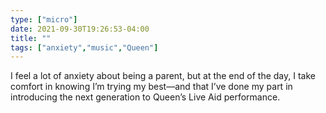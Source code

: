 ```yaml
---
type: ["micro"]
date: 2021-09-30T19:26:53-04:00
title: ""
tags: ["anxiety","music","Queen"]
---
```

I feel a lot of anxiety about being a parent, but at the end of the day, I take comfort in knowing I’m trying my best—and that I’ve done my part in introducing the next generation to Queen’s Live Aid performance.

